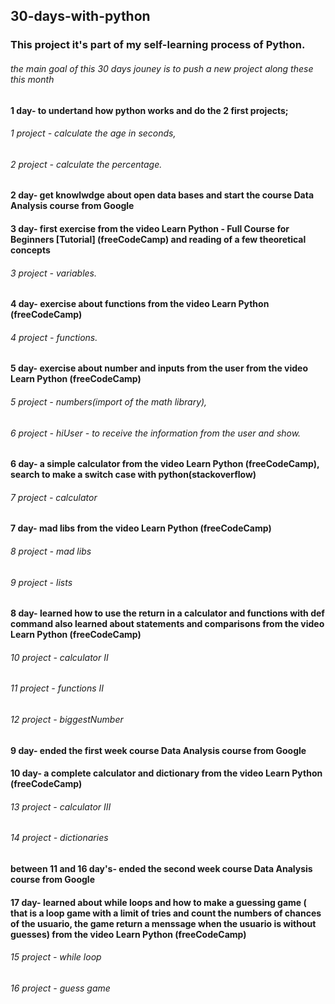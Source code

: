 ## 30-days-with-python

### This project it's part of my self-learning process of Python.

###### the main goal of this  30 days jouney is to push a new project along these this month

#### 1 day- to undertand how python works and do the 2 first projects;
###### 1 project - calculate the age in seconds,
###### 2 project - calculate the percentage.

#### 2 day- get knowlwdge about open data bases and start the course Data Analysis course from Google 

#### 3 day- first exercise from the video Learn Python - Full Course for Beginners [Tutorial] (freeCodeCamp) and reading of a few theoretical concepts 
###### 3 project - variables.

#### 4 day- exercise about functions from the video Learn Python (freeCodeCamp)
###### 4 project - functions.

#### 5 day- exercise about number and inputs from the user from the video Learn Python (freeCodeCamp)
###### 5 project - numbers(import of the math library),
###### 6 project - hiUser - to receive the information from the user and show.

#### 6 day- a simple calculator  from the video Learn Python (freeCodeCamp), search to make a switch case with python(stackoverflow)
###### 7 project - calculator

#### 7 day- mad libs  from the video Learn Python (freeCodeCamp)
###### 8 project - mad libs
###### 9 project - lists

#### 8 day- learned how to use the return in a calculator and functions with def command also learned about statements and comparisons from the video Learn Python (freeCodeCamp)
###### 10 project - calculator II
###### 11 project - functions II
###### 12 project - biggestNumber

#### 9 day- ended the first week course Data Analysis course from Google 

#### 10 day- a complete calculator and dictionary from the video Learn Python (freeCodeCamp)
###### 13 project - calculator III
###### 14 project - dictionaries

#### between 11 and 16 day's- ended the second week course Data Analysis course from Google 

#### 17 day- learned about while loops and how to make a guessing game ( that is a loop game with a limit of tries and count the numbers of chances of the usuario, the game return a menssage when the usuario is without guesses) from the video Learn Python (freeCodeCamp)
###### 15 project - while loop
###### 16 project - guess game 